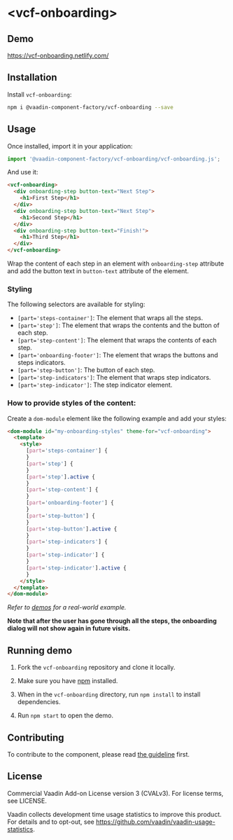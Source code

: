 # &lt;vcf-onboarding&gt;

## Demo

https://vcf-onboarding.netlify.com/

## Installation

Install `vcf-onboarding`:

```sh
npm i @vaadin-component-factory/vcf-onboarding --save
```

## Usage

Once installed, import it in your application:

```js
import '@vaadin-component-factory/vcf-onboarding/vcf-onboarding.js';
```

And use it:

```html
<vcf-onboarding>
  <div onboarding-step button-text="Next Step">
    <h1>First Step</h1>
  </div>
  <div onboarding-step button-text="Next Step">
    <h1>Second Step</h1>
  </div>
  <div onboarding-step button-text="Finish!">
    <h1>Third Step</h1>
  </div>
</vcf-onboarding>
```

Wrap the content of each step in an element with `onboarding-step` attribute and add the button text in `button-text` attribute of the element.

### Styling

The following selectors are available for styling:

- `[part='steps-container']`: The element that wraps all the steps.
- `[part='step']`: The element that wraps the contents and the button of each step.
- `[part='step-content']`: The element that wraps the contents of each step.
- `[part='onboarding-footer']`: The element that wraps the buttons and steps indicators.
- `[part='step-button']`: The button of each step.
- `[part='step-indicators']`: The element that wraps step indicators.
- `[part='step-indicator']`: The step indicator element.

### How to provide styles of the content:

Create a `dom-module` element like the following example and add your styles:

```html
<dom-module id="my-onboarding-styles" theme-for="vcf-onboarding">
  <template>
    <style>
      [part='steps-container'] {
      }
      [part='step'] {
      }
      [part='step'].active {
      }
      [part='step-content'] {
      }
      [part='onboarding-footer'] {
      }
      [part='step-button'] {
      }
      [part='step-button'].active {
      }
      [part='step-indicators'] {
      }
      [part='step-indicator'] {
      }
      [part='step-indicator'].active {
      }
    </style>
  </template>
</dom-module>
```

_Refer to [demos](https://vcf-onboarding.netlify.com/) for a real-world example._

**Note that after the user has gone through all the steps, the onboarding dialog will not show again in future visits.**

## Running demo

1. Fork the `vcf-onboarding` repository and clone it locally.

1. Make sure you have [npm](https://www.npmjs.com/) installed.

1. When in the `vcf-onboarding` directory, run `npm install` to install dependencies.

1. Run `npm start` to open the demo.

## Contributing

To contribute to the component, please read [the guideline](https://github.com/vaadin/vaadin-core/blob/master/CONTRIBUTING.md) first.

## License

Commercial Vaadin Add-on License version 3 (CVALv3). For license terms, see LICENSE.

Vaadin collects development time usage statistics to improve this product. For details and to opt-out, see https://github.com/vaadin/vaadin-usage-statistics.
